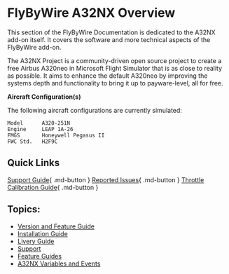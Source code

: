 # FlyByWire A32NX Overview

This section of the FlyByWire Documentation is dedicated to the A32NX add-on itself. It covers the software and more technical aspects of the FlyByWire add-on.

The A32NX Project is a community-driven open source project to create a free Airbus A320neo in Microsoft Flight Simulator that is as close to reality as possible. It aims to enhance the default A320neo by improving the systems depth and functionality to bring it up to payware-level, all for free.

**Aircraft Configuration(s)**

The following aircraft configurations are currently simulated:

```
Model      A320-251N
Engine     LEAP 1A-26
FMGS       Honeywell Pegasus II
FWC Std.   H2F9C
```

## Quick Links

[Support Guide](support/index.md){ .md-button }
[Reported Issues](support/reported-issues.md){ .md-button }
[Throttle Calibration Guide](feature-guides/throttle-calibration.md){ .md-button }

##  Topics:

- [Version and Feature Guide](fbw-versions.md)
- [Installation Guide](installation.md)
- [Livery Guide](liveries.md)
- [Support](support/index.md)
- [Feature Guides](feature-guides/)
- [A32NX Variables and Events](a32nx-lvar-events/)



